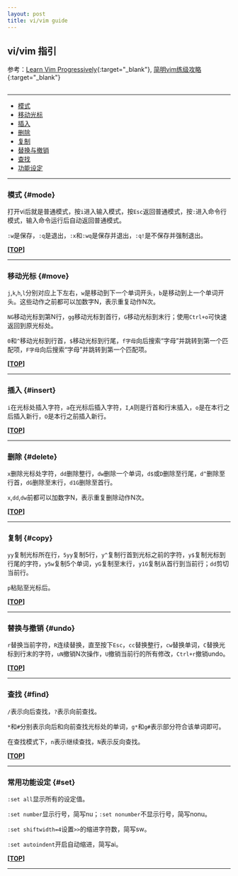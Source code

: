 ```yaml
---
layout: post
title: vi/vim guide
---
```

## vi/vim 指引

参考：[Learn Vim Progressively][ref1]{:target="_blank"}, [简明vim练级攻略][ref2]{:target="_blank"}

[ref1]:http://yannesposito.com/Scratch/en/blog/Learn-Vim-Progressively/
[ref2]:http://coolshell.cn/articles/5426.html


<h2 id="top"></h2>

***

*   [模式](#mode)
*   [移动光标](#move)
*   [插入](#insert)
*   [删除](#delete)
*   [复制](#copy)
*   [替换与撤销](#undo)
*   [查找](#find)
*   [功能设定](#set)

***

### 模式 {#mode}

打开vi后就是普通模式，按`i`进入输入模式，按`Esc`返回普通模式，按`:`进入命令行模式，输入命令运行后自动返回普通模式。

`:w`是保存，`:q`是退出，`:x`和`:wq`是保存并退出，`:q!`是不保存并强制退出。

**[[TOP](#top)]**

***

### 移动光标 {#move}

`j`,`k`,`h`,`l`分别对应上下左右，`w`是移动到下一个单词开头，`b`是移动到上一个单词开头。这些动作之前都可以加数字N，表示重复动作N次。

`NG`移动光标到第N行，`gg`移动光标到首行，`G`移动光标到末行；使用`Ctrl+o`可快速返回到原光标处。

`0`和`^`移动光标到行首，`$`移动光标到行尾，`f字母`向后搜索“字母”并跳转到第一个匹配项，`F字母`向后搜索“字母”并跳转到第一个匹配项。

**[[TOP](#top)]**

***

### 插入 {#insert}

`i`在光标处插入字符，`a`在光标后插入字符，`I`,`A`则是行首和行末插入，`o`是在本行之后插入新行，`O`是本行之前插入新行。

**[[TOP](#top)]**

***

### 删除 {#delete}

`x`删除光标处字符，`dd`删除整行，`dw`删除一个单词，`d$`或`D`删除至行尾，`d^`删除至行首，`dG`删除至末行，`d1G`删除至首行。

`x`,`dd`,`dw`前都可以加数字N，表示重复删除动作N次。

**[[TOP](#top)]**

***

### 复制 {#copy}

`yy`复制光标所在行，`5yy`复制5行，`y^`复制行首到光标之前的字符，`y$`复制光标到行尾的字符，`y5w`复制5个单词，`yG`复制至末行，`y1G`复制从首行到当前行；`dd`剪切当前行。

`p`粘贴至光标后。

**[[TOP](#top)]**

***

### 替换与撤销 {#undo}

`r`替换当前字符，`R`连续替换，直至按下`Esc`，`cc`替换整行，`cw`替换单词，`C`替换光标到行末的字符，`uN`撤销N次操作，`U`撤销当前行的所有修改，`Ctrl+r`撤销undo。

**[[TOP](#top)]**

***

### 查找 {#find}

`/`表示向后查找，`?`表示向前查找。

`*`和`#`分别表示向后和向前查找光标处的单词，`g*`和`g#`表示部分符合该单词即可。

在查找模式下，`n`表示继续查找，`N`表示反向查找。

**[[TOP](#top)]**

***

### 常用功能设定 {#set}

`:set all`显示所有的设定值。

`:set number`显示行号，简写nu；`:set nonumber`不显示行号，简写nonu。

`:set shiftwidth=4`设置`>>`的缩进字符数，简写sw。

`:set autoindent`开启自动缩进，简写ai。

**[[TOP](#top)]**

***